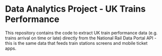 # Data Analytics Project - UK Trains Performance
This repository contains the code to extract UK train performance data (e.g. trains arrival on time or late) directly from the National Rail Data Portal API - this is the same data that feeds train stations screens and mobile ticket apps.

